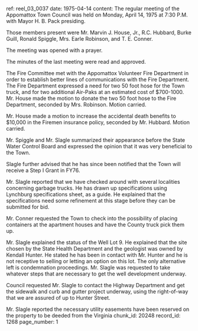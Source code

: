 ref: reel_03_0037
date: 1975-04-14
content: The regular meeting of the Appomattox Town Council was held on Monday, April 14, 1975 at 7:30 P.M. with Mayor H. B. Pack presiding.

Those members present were Mr. Marvin J. House, Jr., R.C. Hubbard, Burke Guill, Ronald Spiggle, Mrs. Earle Robinson, and T. E. Conner.

The meeting was opened with a prayer.

The minutes of the last meeting were read and approved.

The Fire Committee met with the Appomattox Volunteer Fire Department in order to establish better lines of communications with the Fire Department. The Fire Department expressed a need for two 50 foot hose for the Town truck, and for two additional Air-Paks at an estimated cost of $700-1000. Mr. House made the motion to donate the two 50 foot hose to the Fire Department, seconded by Mrs. Robinson. Motion carried.

Mr. House made a motion to increase the accidental death benefits to $10,000 in the Firemen insurance policy, seconded by Mr. Hubbard. Motion carried.

Mr. Spiggle and Mr. Slagle summarized their appearance before the State Water Control Board and expressed the opinion that it was very beneficial to the Town.

Slagle further advised that he has since been notified that the Town will receive a Step I Grant in FY76.

Mr. Slagle reported that we have checked around with several localities concerning garbage trucks. He has drawn up specifications using Lynchburg specifications sheet, as a guide. He explained that the specifications need some refinement at this stage before they can be submitted for bid.

Mr. Conner requested the Town to check into the possibility of placing containers at the apartment houses and have the County truck pick them up.

Mr. Slagle explained the status of the Well Lot 9. He explained that the site chosen by the State Health Department and the geologist was owned by Kendall Hunter. He stated he has been in contact with Mr. Hunter and he is not receptive to selling or letting an option on this lot. The only alternative left is condemnation proceedings. Mr. Slagle was requested to take whatever steps that are necessary to get the well development underway.

Council requested Mr. Slagle to contact the Highway Department and get the sidewalk and curb and gutter project underway, using the right-of-way that we are assured of up to Hunter Street.

Mr. Slagle reported the necessary utility easements have been reserved on the property to be deeded from the Virginia
chunk_id: 20248
record_id: 1268
page_number: 1

